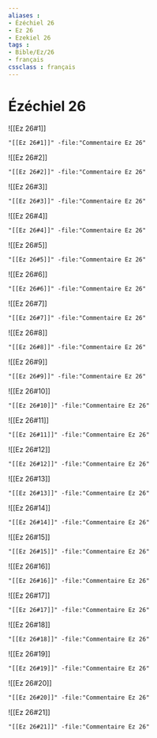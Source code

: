 ```yaml
---
aliases : 
- Ézéchiel 26
- Ez 26
- Ezekiel 26
tags : 
- Bible/Ez/26
- français
cssclass : français
---
```


# Ézéchiel 26

![[Ez 26#1]]

```query
"[[Ez 26#1]]" -file:"Commentaire Ez 26"
```

![[Ez 26#2]]

```query
"[[Ez 26#2]]" -file:"Commentaire Ez 26"
```

![[Ez 26#3]]

```query
"[[Ez 26#3]]" -file:"Commentaire Ez 26"
```

![[Ez 26#4]]

```query
"[[Ez 26#4]]" -file:"Commentaire Ez 26"
```

![[Ez 26#5]]

```query
"[[Ez 26#5]]" -file:"Commentaire Ez 26"
```

![[Ez 26#6]]

```query
"[[Ez 26#6]]" -file:"Commentaire Ez 26"
```

![[Ez 26#7]]

```query
"[[Ez 26#7]]" -file:"Commentaire Ez 26"
```

![[Ez 26#8]]

```query
"[[Ez 26#8]]" -file:"Commentaire Ez 26"
```

![[Ez 26#9]]

```query
"[[Ez 26#9]]" -file:"Commentaire Ez 26"
```

![[Ez 26#10]]

```query
"[[Ez 26#10]]" -file:"Commentaire Ez 26"
```

![[Ez 26#11]]

```query
"[[Ez 26#11]]" -file:"Commentaire Ez 26"
```

![[Ez 26#12]]

```query
"[[Ez 26#12]]" -file:"Commentaire Ez 26"
```

![[Ez 26#13]]

```query
"[[Ez 26#13]]" -file:"Commentaire Ez 26"
```

![[Ez 26#14]]

```query
"[[Ez 26#14]]" -file:"Commentaire Ez 26"
```

![[Ez 26#15]]

```query
"[[Ez 26#15]]" -file:"Commentaire Ez 26"
```

![[Ez 26#16]]

```query
"[[Ez 26#16]]" -file:"Commentaire Ez 26"
```

![[Ez 26#17]]

```query
"[[Ez 26#17]]" -file:"Commentaire Ez 26"
```

![[Ez 26#18]]

```query
"[[Ez 26#18]]" -file:"Commentaire Ez 26"
```

![[Ez 26#19]]

```query
"[[Ez 26#19]]" -file:"Commentaire Ez 26"
```

![[Ez 26#20]]

```query
"[[Ez 26#20]]" -file:"Commentaire Ez 26"
```

![[Ez 26#21]]

```query
"[[Ez 26#21]]" -file:"Commentaire Ez 26"
```

